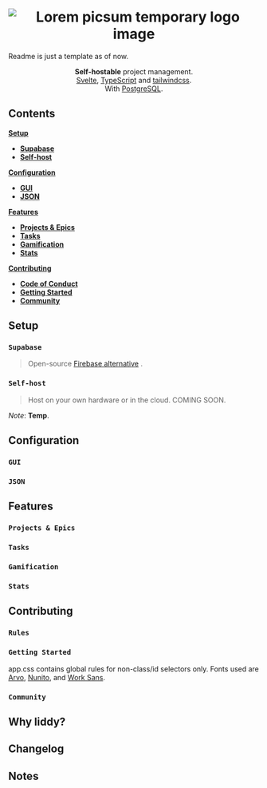 <h1 align="center">
  <img src="https://picsum.photos/400/300" alt="Lorem picsum temporary logo image" />
</h1>

Readme is just a template as of now.

<div align="center">

  **Self-hostable** project management.<br>
  [Svelte][svelte], [TypeScript][ts] and [tailwindcss][tailwind].<br>
  With [PostgreSQL][postgres].<br>

</div>

## Contents

[**Setup**](#setup)
  * [**Supabase**](#supabase)
  * [**Self-host**](#self-host)

[**Configuration**](#configuration)
  * [**GUI**](#gui)
  * [**JSON**](#json)

[**Features**](#features)
  * [**Projects & Epics**](#projects-epics)
  * [**Tasks**](#tasks)
  * [**Gamification**](#gamification)
  * [**Stats**](#stats)

[**Contributing**](#contributing)
  * [**Code of Conduct**](#rules)
  * [**Getting Started**](#getting-started)
  * [**Community**](#community)


## Setup

### `Supabase`

> Open-source [Firebase alternative][supabase] .

### `Self-host`

> Host on your own hardware or in the cloud. COMING SOON.

_Note_: **Temp**.

## Configuration

### `GUI`

### `JSON`

## Features

### `Projects & Epics`

### `Tasks`

### `Gamification`

### `Stats`

## Contributing

### `Rules`

### `Getting Started`

app.css contains global rules for non-class/id selectors only.
Fonts used are [Arvo][arvo], [Nunito][nunito], and [Work Sans][worksans].

### `Community`

## Why liddy?

## Changelog

## Notes

[docs]:https://github.com/mdlsvensson/liddy/wiki
[releases]:https://github.com/mdlsvensson/liddy/releases
[svelte]:https://github.com/sveltejs/svelte
[ts]:https://github.com/microsoft/TypeScript
[tailwind]:https://github.com/tailwindlabs/tailwindcss
[postgres]:https://www.postgresql.org/
[supabase]:https://github.com/supabase/supabase
[nunito]:https://fonts.google.com/specimen/Nunito
[arvo]:https://fonts.google.com/specimen/Arvo
[worksans]:https://fonts.google.com/specimen/Work+Sans